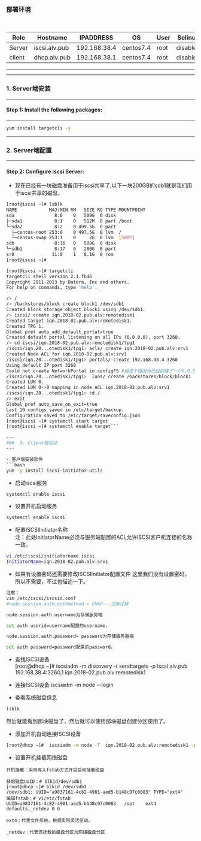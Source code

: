 ### 部署环境
<html>
<table>
    <thead>
        <th>Role</th>
        <th>Hostname</th>
        <th>IPADDRESS</th>
        <th>OS</th>
        <th>User</th>
        <th>Selinux</th>
        <th>Firewalld</th>
    </thead>
    <tr>
        <td>Server</td>
        <td>iscsi.alv.pub</td>
        <td>192.168.38.4</td>
        <td>centos7.4</td>
        <td>root</td>
        <td>disabled</td>
        <td>disabled</td>
    </tr>
    <tr>
        <td>client</td>
        <td>dhcp.alv.pub</td>
        <td>192.168.38.1</td>
        <td>centos7.4</td>
         <td>root</td>
        <td>disabled</td>
        <td>disabled</td>
    </tr>
</table>
 </html>

---

---
###  1. Server端安装
---

#### Step 1: Install the following packages:

---

```bash
yum install targetcli -y
```


---
###  2. Server端配置
---

#### Step 2: Configure iscsi Server: 

- 现在已经有一块磁盘准备用于iscsi共享了,以下一块200GB的sdb1就是我们用于iscsi共享的磁盘。
```bash
[root@iscsi ~]# lsblk
NAME            MAJ:MIN RM   SIZE RO TYPE MOUNTPOINT
sda               8:0    0   500G  0 disk 
├─sda1            8:1    0   512M  0 part /boot
└─sda2            8:2    0 499.5G  0 part 
  ├─centos-root 253:0    0 497.5G  0 lvm  /
  └─centos-swap 253:1    0     2G  0 lvm  [SWAP]
sdb               8:16   0   500G  0 disk 
└─sdb1            8:17   0   200G  0 part 
sr0              11:0    1   8.1G  0 rom  
[root@iscsi ~]# 
```

```bash
[root@iscsi ~]# targetcli
targetcli shell version 2.1.fb46
Copyright 2011-2013 by Datera, Inc and others.
For help on commands, type 'help'.

/> /
/> /backstores/block create block1 /dev/sdb1
Created block storage object block1 using /dev/sdb1.
/> iscsi/ create iqn.2018-02.pub.alv:remotedisk1
Created target iqn.2018-02.pub.alv:remotedisk1.
Created TPG 1.
Global pref auto_add_default_portal=true
Created default portal listening on all IPs (0.0.0.0), port 3260.
/> cd iscsi/iqn.2018-02.pub.alv:remotedisk1/tpg1
/iscsi/iqn.20...otedisk1/tpg1> acls/ create iqn.2018-02.pub.alv:srv1
Created Node ACL for iqn.2018-02.pub.alv:srv1
/iscsi/iqn.20...otedisk1/tpg1> portals/ create 192.168.38.4 3260
Using default IP port 3260
Could not create NetworkPortal in configFS #报这个错因为已经创建了一个0.0.0.0:3260的了。
/iscsi/iqn.20...otedisk1/tpg1>  luns/ create /backstores/block/block1 
Created LUN 0.
Created LUN 0->0 mapping in node ACL iqn.2018-02.pub.alv:srv1
/iscsi/iqn.20...otedisk1/tpg1> cd /
/> exit
Global pref auto_save_on_exit=true
Last 10 configs saved in /etc/target/backup.
Configuration saved to /etc/target/saveconfig.json
[root@iscsi ~]# systemctl start target
[root@iscsi ~]# systemctl enable target```

---
###  3. Client端验证
---

- 客户端安装软件
```bash
yum -y install iscsi-initiator-utils
```

- 启动iscsi服务
```bash
systemctl enable iscsi
```
- 设置开机启动服务
```bash
systemctl enable iscsi
```
- 配置ISCSIInitiator名称 </br>
注：此处InitiatorName必须与服务端配置的ACL允许ISCSI客户机连接的名称一致。</br>
```bash
vi /etc/iscsi/initiatorname.iscsi
InitiatorName=iqn.2018-02.pub.alv:srv1
```
- 如果有设置密码还需要修改ISCSIInitiator配置文件
这里我们没有设置密码，所以不需要，不过也描述一下。
```bash
注意：
vim /etc/iscsi/iscsid.conf
#node.session.auth.authmethod = CHAP---去掉注释

node.session.auth.username为存储服务端

set auth userid=username配置的username，

node.session.auth.password= password为存储服务器端

set auth password=password配置的password。
```

- 查找ISCSI设备</br>
[root@dhcp ~]# iscsiadm -m discovery -t sendtargets -p iscsi.alv.pub
192.168.38.4:3260,1 iqn.2018-02.pub.alv:remotedisk1

- 连接ISCSI设备
iscsiadm -m node --login

- 查看系统磁盘信息
```bash
lsblk
```
然后就能看到那块磁盘了，然后就可以使用那块磁盘创建分区使用了。

- 添加开机自动连接ISCSI设备
```bash
[root@dhcp ~]#  iscsiadm -m node -T  iqn.2018-02.pub.alv:remotedisk1 -piscsi.alv.pub:3260 -o update -n node.startup -v automatic
```

- 设置开机挂载网络磁盘 </br>

```
开机挂载：采用写入fstab方式开启启动挂载磁盘

获取磁盘UUID：# blkid/dev/sdb1
[root@dhcp ~]# blkid /dev/sdb1 
/dev/sdb1: UUID="a9837161-4c82-4901-aed5-b148c97c0083" TYPE="ext4" 
编辑fstab：# vi/etc/fstab
UUID=a9837161-4c82-4901-aed5-b148c97c0083   /opt    ext4    defaults,_netdev 0 0

ext4：代表文件系统，根据实际灵活变动。  

_netdev：代表该挂载的磁盘分区为网络磁盘分区
```
